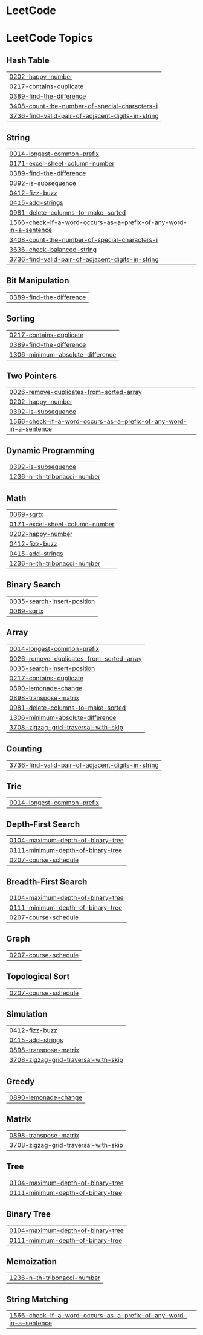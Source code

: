 # LeetCode
<!---LeetCode Topics Start-->
# LeetCode Topics
## Hash Table
|  |
| ------- |
| [0202-happy-number](https://github.com/prasad-nimbalkar/LeetCode/tree/master/0202-happy-number) |
| [0217-contains-duplicate](https://github.com/prasad-nimbalkar/LeetCode/tree/master/0217-contains-duplicate) |
| [0389-find-the-difference](https://github.com/prasad-nimbalkar/LeetCode/tree/master/0389-find-the-difference) |
| [3408-count-the-number-of-special-characters-i](https://github.com/prasad-nimbalkar/LeetCode/tree/master/3408-count-the-number-of-special-characters-i) |
| [3736-find-valid-pair-of-adjacent-digits-in-string](https://github.com/prasad-nimbalkar/LeetCode/tree/master/3736-find-valid-pair-of-adjacent-digits-in-string) |
## String
|  |
| ------- |
| [0014-longest-common-prefix](https://github.com/prasad-nimbalkar/LeetCode/tree/master/0014-longest-common-prefix) |
| [0171-excel-sheet-column-number](https://github.com/prasad-nimbalkar/LeetCode/tree/master/0171-excel-sheet-column-number) |
| [0389-find-the-difference](https://github.com/prasad-nimbalkar/LeetCode/tree/master/0389-find-the-difference) |
| [0392-is-subsequence](https://github.com/prasad-nimbalkar/LeetCode/tree/master/0392-is-subsequence) |
| [0412-fizz-buzz](https://github.com/prasad-nimbalkar/LeetCode/tree/master/0412-fizz-buzz) |
| [0415-add-strings](https://github.com/prasad-nimbalkar/LeetCode/tree/master/0415-add-strings) |
| [0981-delete-columns-to-make-sorted](https://github.com/prasad-nimbalkar/LeetCode/tree/master/0981-delete-columns-to-make-sorted) |
| [1566-check-if-a-word-occurs-as-a-prefix-of-any-word-in-a-sentence](https://github.com/prasad-nimbalkar/LeetCode/tree/master/1566-check-if-a-word-occurs-as-a-prefix-of-any-word-in-a-sentence) |
| [3408-count-the-number-of-special-characters-i](https://github.com/prasad-nimbalkar/LeetCode/tree/master/3408-count-the-number-of-special-characters-i) |
| [3636-check-balanced-string](https://github.com/prasad-nimbalkar/LeetCode/tree/master/3636-check-balanced-string) |
| [3736-find-valid-pair-of-adjacent-digits-in-string](https://github.com/prasad-nimbalkar/LeetCode/tree/master/3736-find-valid-pair-of-adjacent-digits-in-string) |
## Bit Manipulation
|  |
| ------- |
| [0389-find-the-difference](https://github.com/prasad-nimbalkar/LeetCode/tree/master/0389-find-the-difference) |
## Sorting
|  |
| ------- |
| [0217-contains-duplicate](https://github.com/prasad-nimbalkar/LeetCode/tree/master/0217-contains-duplicate) |
| [0389-find-the-difference](https://github.com/prasad-nimbalkar/LeetCode/tree/master/0389-find-the-difference) |
| [1306-minimum-absolute-difference](https://github.com/prasad-nimbalkar/LeetCode/tree/master/1306-minimum-absolute-difference) |
## Two Pointers
|  |
| ------- |
| [0026-remove-duplicates-from-sorted-array](https://github.com/prasad-nimbalkar/LeetCode/tree/master/0026-remove-duplicates-from-sorted-array) |
| [0202-happy-number](https://github.com/prasad-nimbalkar/LeetCode/tree/master/0202-happy-number) |
| [0392-is-subsequence](https://github.com/prasad-nimbalkar/LeetCode/tree/master/0392-is-subsequence) |
| [1566-check-if-a-word-occurs-as-a-prefix-of-any-word-in-a-sentence](https://github.com/prasad-nimbalkar/LeetCode/tree/master/1566-check-if-a-word-occurs-as-a-prefix-of-any-word-in-a-sentence) |
## Dynamic Programming
|  |
| ------- |
| [0392-is-subsequence](https://github.com/prasad-nimbalkar/LeetCode/tree/master/0392-is-subsequence) |
| [1236-n-th-tribonacci-number](https://github.com/prasad-nimbalkar/LeetCode/tree/master/1236-n-th-tribonacci-number) |
## Math
|  |
| ------- |
| [0069-sqrtx](https://github.com/prasad-nimbalkar/LeetCode/tree/master/0069-sqrtx) |
| [0171-excel-sheet-column-number](https://github.com/prasad-nimbalkar/LeetCode/tree/master/0171-excel-sheet-column-number) |
| [0202-happy-number](https://github.com/prasad-nimbalkar/LeetCode/tree/master/0202-happy-number) |
| [0412-fizz-buzz](https://github.com/prasad-nimbalkar/LeetCode/tree/master/0412-fizz-buzz) |
| [0415-add-strings](https://github.com/prasad-nimbalkar/LeetCode/tree/master/0415-add-strings) |
| [1236-n-th-tribonacci-number](https://github.com/prasad-nimbalkar/LeetCode/tree/master/1236-n-th-tribonacci-number) |
## Binary Search
|  |
| ------- |
| [0035-search-insert-position](https://github.com/prasad-nimbalkar/LeetCode/tree/master/0035-search-insert-position) |
| [0069-sqrtx](https://github.com/prasad-nimbalkar/LeetCode/tree/master/0069-sqrtx) |
## Array
|  |
| ------- |
| [0014-longest-common-prefix](https://github.com/prasad-nimbalkar/LeetCode/tree/master/0014-longest-common-prefix) |
| [0026-remove-duplicates-from-sorted-array](https://github.com/prasad-nimbalkar/LeetCode/tree/master/0026-remove-duplicates-from-sorted-array) |
| [0035-search-insert-position](https://github.com/prasad-nimbalkar/LeetCode/tree/master/0035-search-insert-position) |
| [0217-contains-duplicate](https://github.com/prasad-nimbalkar/LeetCode/tree/master/0217-contains-duplicate) |
| [0890-lemonade-change](https://github.com/prasad-nimbalkar/LeetCode/tree/master/0890-lemonade-change) |
| [0898-transpose-matrix](https://github.com/prasad-nimbalkar/LeetCode/tree/master/0898-transpose-matrix) |
| [0981-delete-columns-to-make-sorted](https://github.com/prasad-nimbalkar/LeetCode/tree/master/0981-delete-columns-to-make-sorted) |
| [1306-minimum-absolute-difference](https://github.com/prasad-nimbalkar/LeetCode/tree/master/1306-minimum-absolute-difference) |
| [3708-zigzag-grid-traversal-with-skip](https://github.com/prasad-nimbalkar/LeetCode/tree/master/3708-zigzag-grid-traversal-with-skip) |
## Counting
|  |
| ------- |
| [3736-find-valid-pair-of-adjacent-digits-in-string](https://github.com/prasad-nimbalkar/LeetCode/tree/master/3736-find-valid-pair-of-adjacent-digits-in-string) |
## Trie
|  |
| ------- |
| [0014-longest-common-prefix](https://github.com/prasad-nimbalkar/LeetCode/tree/master/0014-longest-common-prefix) |
## Depth-First Search
|  |
| ------- |
| [0104-maximum-depth-of-binary-tree](https://github.com/prasad-nimbalkar/LeetCode/tree/master/0104-maximum-depth-of-binary-tree) |
| [0111-minimum-depth-of-binary-tree](https://github.com/prasad-nimbalkar/LeetCode/tree/master/0111-minimum-depth-of-binary-tree) |
| [0207-course-schedule](https://github.com/prasad-nimbalkar/LeetCode/tree/master/0207-course-schedule) |
## Breadth-First Search
|  |
| ------- |
| [0104-maximum-depth-of-binary-tree](https://github.com/prasad-nimbalkar/LeetCode/tree/master/0104-maximum-depth-of-binary-tree) |
| [0111-minimum-depth-of-binary-tree](https://github.com/prasad-nimbalkar/LeetCode/tree/master/0111-minimum-depth-of-binary-tree) |
| [0207-course-schedule](https://github.com/prasad-nimbalkar/LeetCode/tree/master/0207-course-schedule) |
## Graph
|  |
| ------- |
| [0207-course-schedule](https://github.com/prasad-nimbalkar/LeetCode/tree/master/0207-course-schedule) |
## Topological Sort
|  |
| ------- |
| [0207-course-schedule](https://github.com/prasad-nimbalkar/LeetCode/tree/master/0207-course-schedule) |
## Simulation
|  |
| ------- |
| [0412-fizz-buzz](https://github.com/prasad-nimbalkar/LeetCode/tree/master/0412-fizz-buzz) |
| [0415-add-strings](https://github.com/prasad-nimbalkar/LeetCode/tree/master/0415-add-strings) |
| [0898-transpose-matrix](https://github.com/prasad-nimbalkar/LeetCode/tree/master/0898-transpose-matrix) |
| [3708-zigzag-grid-traversal-with-skip](https://github.com/prasad-nimbalkar/LeetCode/tree/master/3708-zigzag-grid-traversal-with-skip) |
## Greedy
|  |
| ------- |
| [0890-lemonade-change](https://github.com/prasad-nimbalkar/LeetCode/tree/master/0890-lemonade-change) |
## Matrix
|  |
| ------- |
| [0898-transpose-matrix](https://github.com/prasad-nimbalkar/LeetCode/tree/master/0898-transpose-matrix) |
| [3708-zigzag-grid-traversal-with-skip](https://github.com/prasad-nimbalkar/LeetCode/tree/master/3708-zigzag-grid-traversal-with-skip) |
## Tree
|  |
| ------- |
| [0104-maximum-depth-of-binary-tree](https://github.com/prasad-nimbalkar/LeetCode/tree/master/0104-maximum-depth-of-binary-tree) |
| [0111-minimum-depth-of-binary-tree](https://github.com/prasad-nimbalkar/LeetCode/tree/master/0111-minimum-depth-of-binary-tree) |
## Binary Tree
|  |
| ------- |
| [0104-maximum-depth-of-binary-tree](https://github.com/prasad-nimbalkar/LeetCode/tree/master/0104-maximum-depth-of-binary-tree) |
| [0111-minimum-depth-of-binary-tree](https://github.com/prasad-nimbalkar/LeetCode/tree/master/0111-minimum-depth-of-binary-tree) |
## Memoization
|  |
| ------- |
| [1236-n-th-tribonacci-number](https://github.com/prasad-nimbalkar/LeetCode/tree/master/1236-n-th-tribonacci-number) |
## String Matching
|  |
| ------- |
| [1566-check-if-a-word-occurs-as-a-prefix-of-any-word-in-a-sentence](https://github.com/prasad-nimbalkar/LeetCode/tree/master/1566-check-if-a-word-occurs-as-a-prefix-of-any-word-in-a-sentence) |
<!---LeetCode Topics End-->